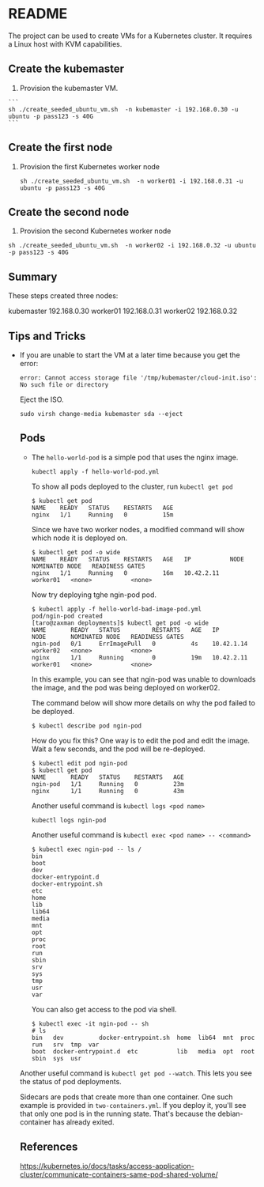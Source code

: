 
# README

The project can be used to create VMs for a Kubernetes cluster. It requires a Linux host with KVM capabilities.

## Create the kubemaster
    
  1. Provision the kubemaster VM.

    ```
    sh ./create_seeded_ubuntu_vm.sh  -n kubemaster -i 192.168.0.30 -u ubuntu -p pass123 -s 40G
    ```

## Create the first node


1. Provision the first Kubernetes worker node

    ```
    sh ./create_seeded_ubuntu_vm.sh  -n worker01 -i 192.168.0.31 -u ubuntu -p pass123 -s 40G
    ```

## Create the second node

1. Provision the second Kubernetes worker node

  ```
  sh ./create_seeded_ubuntu_vm.sh  -n worker02 -i 192.168.0.32 -u ubuntu -p pass123 -s 40G
  ```

## Summary

These steps created three nodes:

kubemaster 192.168.0.30
worker01 192.168.0.31
worker02 192.168.0.32

## Tips and Tricks

- If you are unable to start the VM at a later time because you get the error: 
  
  ```
  error: Cannot access storage file '/tmp/kubemaster/cloud-init.iso': No such file or directory
  ```

  Eject the ISO.

  ```
  sudo virsh change-media kubemaster sda --eject
  ```

  ## Pods

  - The `hello-world-pod` is a simple pod that uses the nginx image. 

    ```
    kubectl apply -f hello-world-pod.yml
    ```

    To show all pods deployed to the cluster, run `kubectl get pod`

    ```
    $ kubectl get pod 
    NAME    READY   STATUS    RESTARTS   AGE
    nginx   1/1     Running   0          15m
    ```

    Since we have two worker nodes, a modified command will show which node it is deployed on.

    ```
    $ kubectl get pod -o wide
    NAME    READY   STATUS    RESTARTS   AGE   IP           NODE       NOMINATED NODE   READINESS GATES
    nginx   1/1     Running   0          16m   10.42.2.11   worker01   <none>           <none>
    ```

    Now try deploying tghe ngin-pod pod.

    ```
    $ kubectl apply -f hello-world-bad-image-pod.yml 
    pod/ngin-pod created
    [taro@zaxman deployments]$ kubectl get pod -o wide
    NAME       READY   STATUS         RESTARTS   AGE   IP           NODE       NOMINATED NODE   READINESS GATES
    ngin-pod   0/1     ErrImagePull   0          4s    10.42.1.14   worker02   <none>           <none>
    nginx      1/1     Running        0          19m   10.42.2.11   worker01   <none>           <none>
    ```

    In this example, you can see that ngin-pod was unable to downloads the image, and the pod was being deployed on worker02.

    The command below will show more details on why the pod failed to be deployed.

    ```
    $ kubectl describe pod ngin-pod
    ```

    How do you fix this? One way is to edit the pod and edit the image. Wait a few seconds, and the pod will be re-deployed.

    ```
    $ kubectl edit pod ngin-pod
    $ kubectl get pod
    NAME       READY   STATUS    RESTARTS   AGE
    ngin-pod   1/1     Running   0          23m
    nginx      1/1     Running   0          43m
    ```

    Another useful command is `kubectl logs <pod name>`

    ```
    kubectl logs ngin-pod
    ```

    Another useful command is `kubectl exec <pod name> -- <command>`

    ```
    $ kubectl exec ngin-pod -- ls / 
    bin
    boot
    dev
    docker-entrypoint.d
    docker-entrypoint.sh
    etc
    home
    lib
    lib64
    media
    mnt
    opt
    proc
    root
    run
    sbin
    srv
    sys
    tmp
    usr
    var
    ```

    You can also get access to the pod via shell.

    ```
    $ kubectl exec -it ngin-pod -- sh
    # ls
    bin   dev		   docker-entrypoint.sh  home  lib64  mnt  proc  run   srv  tmp  var
    boot  docker-entrypoint.d  etc			 lib   media  opt  root  sbin  sys  usr 
    ```

  Another useful command is `kubectl get pod --watch`. This lets you see the status of pod deployments.

  Sidecars are pods that create more than one container. One such example is provided in `two-containers.yml`. If you deploy it, you'll see that only one pod is in the running state. That's because the debian-container has already exited. 


  ## References

  https://kubernetes.io/docs/tasks/access-application-cluster/communicate-containers-same-pod-shared-volume/